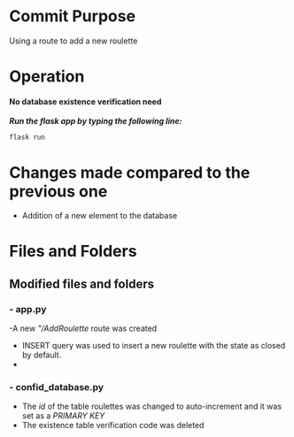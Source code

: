 # Commit Purpose
Using a route to add a new roulette

# Operation

#### **No database existence verification need**

***Run the flask app by typing the following line:***

    flask run


# Changes made compared to the previous one
- Addition of a new element to the database

# Files and Folders
## Modified files and folders
### - app.py
-A new *"/AddRoulette* route was created
- INSERT query was used to insert a new roulette with the state as closed by default. 
- 
### - confid_database.py
- The *id* of the table roulettes was changed to auto-increment and it was set as a *PRIMARY KEY*
- The existence table verification code was deleted

